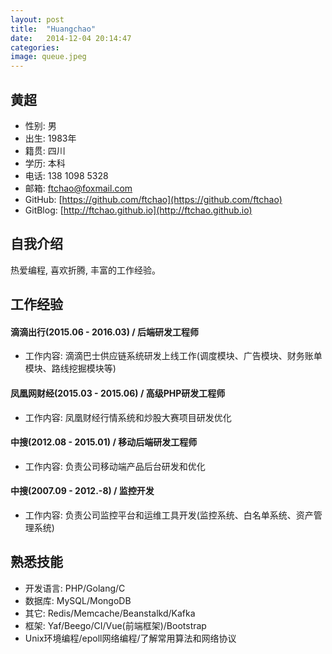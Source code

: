 ```yaml
---
layout: post
title:  "Huangchao"
date:   2014-12-04 20:14:47
categories: 
image: queue.jpeg
---
```

## 黄超
- 性别: 男
- 出生: 1983年
- 籍贯: 四川
- 学历: 本科
- 电话: 138 1098 5328
- 邮箱: ftchao@foxmail.com
- GitHub: [https://github.com/ftchao](https://github.com/ftchao)
- GitBlog: [http://ftchao.github.io](http://ftchao.github.io)

## 自我介绍
热爱编程, 喜欢折腾, 丰富的工作经验。

## 工作经验
#### 滴滴出行(2015.06 - 2016.03) / 后端研发工程师
 - 工作内容: 滴滴巴士供应链系统研发上线工作(调度模块、广告模块、财务账单模块、路线挖掘模块等)

#### 凤凰网财经(2015.03 - 2015.06) / 高级PHP研发工程师
 - 工作内容: 凤凰财经行情系统和炒股大赛项目研发优化

#### 中搜(2012.08 - 2015.01) / 移动后端研发工程师
 - 工作内容: 负责公司移动端产品后台研发和优化

#### 中搜(2007.09 - 2012.-8) / 监控开发
 - 工作内容: 负责公司监控平台和运维工具开发(监控系统、白名单系统、资产管理系统)

## 熟悉技能
 - 开发语言: PHP/Golang/C
 - 数据库: MySQL/MongoDB
 - 其它: Redis/Memcache/Beanstalkd/Kafka
 - 框架: Yaf/Beego/CI/Vue(前端框架)/Bootstrap
 - Unix环境编程/epoll网络编程/了解常用算法和网络协议